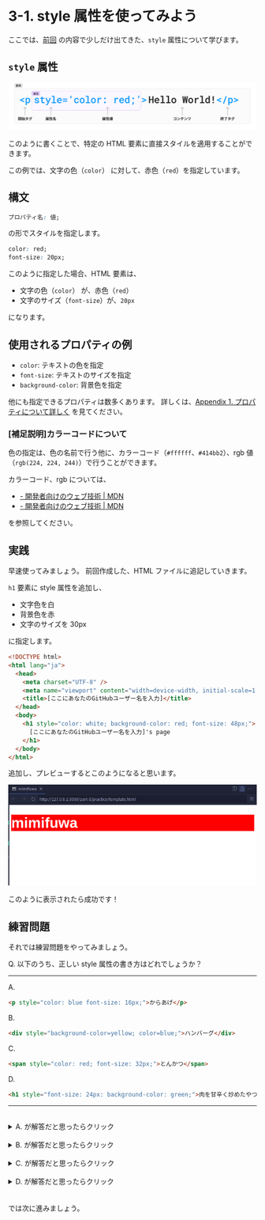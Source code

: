 # 3-1. style 属性を使ってみよう

ここでは、[前回](../../part-2/handouts/1_what_is_html.md) の内容で少しだけ出てきた、`style` 属性について学びます。

## `style` 属性

![<p>Hello World!</p>(<p>が開始タグ、Hello World!がコンテンツ、</p>が終了タグ)](../../part-2/handouts/images/1_element_with_attr.png)

このように書くことで、特定の HTML 要素に直接スタイルを適用することができます。

この例では、文字の色（`color`） に対して、赤色（`red`）を指定しています。

## 構文

```css
プロパティ名: 値;
```

の形でスタイルを指定します。

```css
color: red;
font-size: 20px;
```

このように指定した場合、HTML 要素は、

- 文字の色（`color`） が、赤色（`red`）
- 文字のサイズ（`font-size`）が、`20px`

になります。

## 使用されるプロパティの例

- `color`: テキストの色を指定
- `font-size`: テキストのサイズを指定
- `background-color`: 背景色を指定

他にも指定できるプロパティは数多くあります。
詳しくは、[Appendix 1. プロパティについて詳しく](./a1_style_properties.md) を見てください。

### [補足説明]カラーコードについて

色の指定は、色の名前で行う他に、カラーコード（`#ffffff`、`#414bb2`）、rgb 値（`rgb(224, 224, 244)`）で行うことができます。

カラーコード、rgb については、

- [<hex-color> - 開発者向けのウェブ技術 | MDN](https://developer.mozilla.org/ja/docs/Web/CSS/hex-color)
- [<color> - 開発者向けのウェブ技術 | MDN](https://developer.mozilla.org/ja/docs/Web/CSS/color_value)

を参照してください。

## 実践

早速使ってみましょう。
前回作成した、HTML ファイルに追記していきます。

`h1` 要素に style 属性を追加し、

- 文字色を白
- 背景色を赤
- 文字のサイズを 30px

に指定します。

```html
<!DOCTYPE html>
<html lang="ja">
  <head>
    <meta charset="UTF-8" />
    <meta name="viewport" content="width=device-width, initial-scale=1.0" />
    <title>[ここにあなたのGitHubユーザー名を入力]</title>
  </head>
  <body>
    <h1 style="color: white; background-color: red; font-size: 48px;">
      [ここにあなたのGitHubユーザー名を入力]'s page
    </h1>
  </body>
</html>
```

追加し、プレビューするとこのようになると思います。

![見出し1が装飾される](./images/style-attribute-1.png)

このように表示されたら成功です！

## 練習問題

それでは練習問題をやってみましょう。

Q. 以下のうち、正しい style 属性の書き方はどれでしょうか？

<hr>

A.

```html
<p style="color: blue font-size: 16px;">からあげ</p>
```

B.

```html
<div style="background-color=yellow; color=blue;">ハンバーグ</div>
```

C.

```html
<span style="color: red; font-size: 32px;">とんかつ</span>
```

D.

```html
<h1 style="font-size: 24px: background-color: green;">肉を甘辛く炒めたやつ</h1>
```

<hr>
<br>

<details>
  <summary>A. が解答だと思ったらクリック</summary>
   間違いです。プロパティを区切るセミコロン（;）がありません。
</details>
<br>

<details>
  <summary>B. が解答だと思ったらクリック</summary>
   =を使ってプロパティと値を結びつけているため、間違いです。正しくはコロン（:）を使います。
</details>
<br>

<details>
  <summary>C. が解答だと思ったらクリック</summary>
   正解です！とんかつ、美味しいですよね（？）
</details>
<br>

<details>
  <summary>D. が解答だと思ったらクリック</summary>
   コロン（:）を使ってプロパティを区切っているため、間違いです。正しくはセミコロン（;）を使います。
</details>
<br>

<br>
では次に進みましょう。
